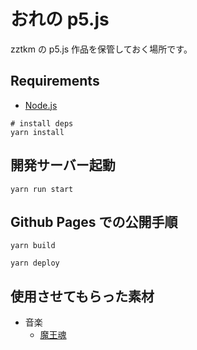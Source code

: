 # おれの p5.js

zztkm の p5.js 作品を保管しておく場所です。

## Requirements

- [Node.js](https://nodejs.org/ja/)

```shell
# install deps
yarn install
```

## 開発サーバー起動

```shell
yarn run start
```

## Github Pages での公開手順

```shell
yarn build

yarn deploy
```

## 使用させてもらった素材

- 音楽
	- [魔王魂](https://maou.audio/)